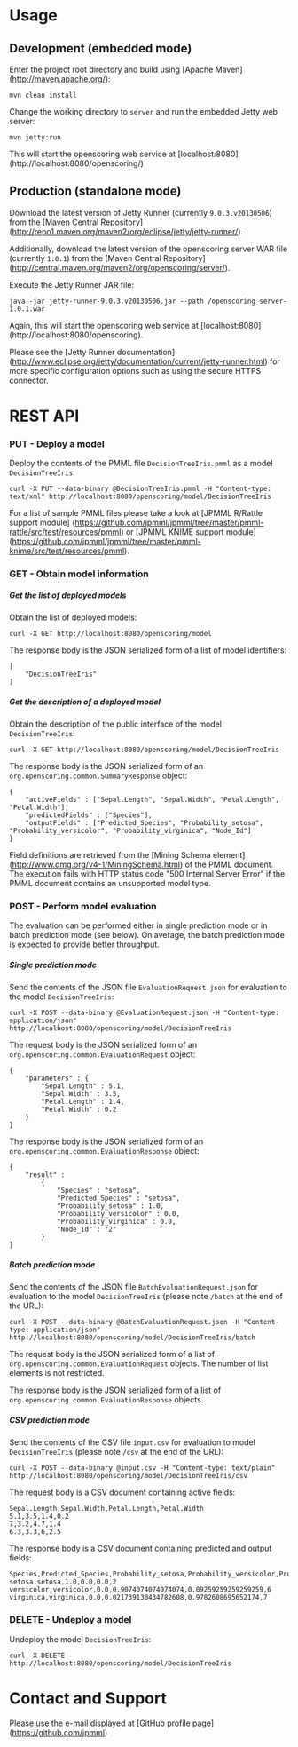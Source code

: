 # Usage #

## Development (embedded mode) ##

Enter the project root directory and build using [Apache Maven] (http://maven.apache.org/):
```
mvn clean install
```

Change the working directory to `server` and run the embedded Jetty web server:
```
mvn jetty:run
```

This will start the openscoring web service at [localhost:8080] (http://localhost:8080/openscoring/)

## Production (standalone mode) ##

Download the latest version of Jetty Runner (currently `9.0.3.v20130506`) from the [Maven Central Repository] (http://repo1.maven.org/maven2/org/eclipse/jetty/jetty-runner/).

Additionally, download the latest version of the openscoring server WAR file (currently `1.0.1`) from the [Maven Central Repository] (http://central.maven.org/maven2/org/openscoring/server/).

Execute the Jetty Runner JAR file:
```
java -jar jetty-runner-9.0.3.v20130506.jar --path /openscoring server-1.0.1.war
```

Again, this will start the openscoring web service at [localhost:8080] (http://localhost:8080/openscoring).

Please see the [Jetty Runner documentation] (http://www.eclipse.org/jetty/documentation/current/jetty-runner.html) for more specific configuration options such as using the secure HTTPS connector.

# REST API #

### PUT - Deploy a model

Deploy the contents of the PMML file `DecisionTreeIris.pmml` as a model `DecisionTreeIris`:
```
curl -X PUT --data-binary @DecisionTreeIris.pmml -H "Content-type: text/xml" http://localhost:8080/openscoring/model/DecisionTreeIris
```

For a list of sample PMML files please take a look at [JPMML R/Rattle support module] (https://github.com/jpmml/jpmml/tree/master/pmml-rattle/src/test/resources/pmml) or [JPMML KNIME support module] (https://github.com/jpmml/jpmml/tree/master/pmml-knime/src/test/resources/pmml).

### GET - Obtain model information

##### Get the list of deployed models

Obtain the list of deployed models:
```
curl -X GET http://localhost:8080/openscoring/model
```

The response body is the JSON serialized form of a list of model identifiers:
```
[
	"DecisionTreeIris"
]
```

##### Get the description of a deployed model

Obtain the description of the public interface of the model `DecisionTreeIris`:
```
curl -X GET http://localhost:8080/openscoring/model/DecisionTreeIris
```

The response body is the JSON serialized form of an `org.openscoring.common.SummaryResponse` object:
```
{
	"activeFields" : ["Sepal.Length", "Sepal.Width", "Petal.Length", "Petal.Width"],
	"predictedFields" : ["Species"],
	"outputFields" : ["Predicted_Species", "Probability_setosa", "Probability_versicolor", "Probability_virginica", "Node_Id"]
}
```

Field definitions are retrieved from the [Mining Schema element] (http://www.dmg.org/v4-1/MiningSchema.html) of the PMML document. The execution fails with HTTP status code "500 Internal Server Error" if the PMML document contains an unsupported model type.

### POST - Perform model evaluation

The evaluation can be performed either in single prediction mode or in batch prediction mode (see below). On average, the batch prediction mode is expected to provide better throughput.

##### Single prediction mode

Send the contents of the JSON file `EvaluationRequest.json` for evaluation to the model `DecisionTreeIris`:
```
curl -X POST --data-binary @EvaluationRequest.json -H "Content-type: application/json" http://localhost:8080/openscoring/model/DecisionTreeIris
```

The request body is the JSON serialized form of an `org.openscoring.common.EvaluationRequest` object:
```
{
	"parameters" : {
		"Sepal.Length" : 5.1,
		"Sepal.Width" : 3.5,
		"Petal.Length" : 1.4,
		"Petal.Width" : 0.2
	}
}
```

The response body is the JSON serialized form of an `org.openscoring.common.EvaluationResponse` object:
```
{
	"result" :
		{
			"Species" : "setosa",
			"Predicted_Species" : "setosa",
			"Probability_setosa" : 1.0,
			"Probability_versicolor" : 0.0,
			"Probability_virginica" : 0.0,
			"Node_Id" : "2"
		}
}
```

##### Batch prediction mode

Send the contents of the JSON file `BatchEvaluationRequest.json` for evaluation to the model `DecisionTreeIris` (please note `/batch` at the end of the URL):
```
curl -X POST --data-binary @BatchEvaluationRequest.json -H "Content-type: application/json" http://localhost:8080/openscoring/model/DecisionTreeIris/batch
```

The request body is the JSON serialized form of a list of `org.openscoring.common.EvaluationRequest` objects. The number of list elements is not restricted.

The response body is the JSON serialized form of a list of `org.openscoring.common.EvaluationResponse` objects.

##### CSV prediction mode

Send the contents of the CSV file `input.csv` for evaluation to model `DecisionTreeIris` (please note `/csv` at the end of the URL):
```
curl -X POST --data-binary @input.csv -H "Content-type: text/plain" http://localhost:8080/openscoring/model/DecisionTreeIris/csv
```

The request body is a CSV document containing active fields:
```
Sepal.Length,Sepal.Width,Petal.Length,Petal.Width
5.1,3.5,1.4,0.2
7,3.2,4.7,1.4
6.3,3.3,6,2.5
```

The response body is a CSV document containing predicted and output fields:
```
Species,Predicted_Species,Probability_setosa,Probability_versicolor,Probability_virginica,Node_Id
setosa,setosa,1.0,0.0,0.0,2
versicolor,versicolor,0.0,0.9074074074074074,0.09259259259259259,6
virginica,virginica,0.0,0.021739130434782608,0.9782608695652174,7
```

### DELETE - Undeploy a model

Undeploy the model `DecisionTreeIris`:
```
curl -X DELETE http://localhost:8080/openscoring/model/DecisionTreeIris
```

# Contact and Support #

Please use the e-mail displayed at [GitHub profile page] (https://github.com/jpmml)